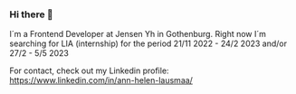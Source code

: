 ### Hi there 👋
I´m a Frontend Developer at Jensen Yh in Gothenburg. 
Right now I´m searching for LIA (internship) for the period 21/11 2022 - 24/2 2023 and/or 27/2 - 5/5 2023

For contact, check out my Linkedin profile:
https://www.linkedin.com/in/ann-helen-lausmaa/
